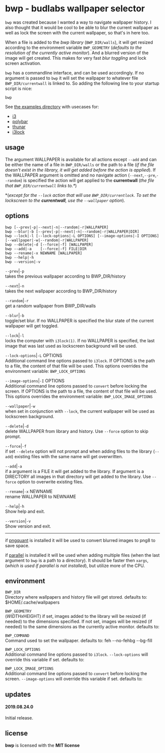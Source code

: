 # bwp - budlabs wallpaper selector 

`bwp` was created because I wanted a way to navigate
wallpaper history. I also thought that it would be cool to
be able to blur the current wallpaper as well as lock the
screen with the current wallpaper, so that's in here too.  

When a file is added to the *bwp library*
(`BWP_DIR/walls`), it will get resized according to the
environment variable `BWP_GEOMETRY`  (*defaults to the
resolution of the currently active monitor*). And a blurred
version of the image will get created. This makes for very
fast *blur toggling* and lock screen activation.  

`bwp` has a commandline interface, and can be used
accordingly. If no argument is passed to `bwp` it will set
the wallpaper to whatever file `BWP_DIR/currentwall` is
linked to. So adding the following line to your startup
script is nice:  

```
bwp
```


See [the examples
directory](https://github.com/budRich/bwp/tree/next/examples/)
with usecases for:  

* [i3](https://github.com/budRich/bwp/tree/next/examples/i3)
* [polybar](https://github.com/budRich/bwp/tree/next/examples/polybar)
* [thunar](https://github.com/budRich/bwp/tree/next/examples/thunar)
* [i3lock](https://github.com/budRich/bwp/tree/next/examples/i3lock)


## usage

The argument WALLPAPER is available for all actions except
`--add` and can be either the name of a file in
`BWP_DIR/walls` or the path to a file (*if the file doesn't
exist in the library, it will get added before the action is
applied*). If the WALLPAPER argument is omitted and no
navigate action (`--next`,`--pre`,`--random`) is specified
the action will get applied to the **currentwall** (*the
file that `BWP_DIR/currentwall` links to.\**)  

\*(*except for the `--lock` action that will use
`BWP_DIR/currentlock`. To set the lockscreen to the
**currentwall**, use the `--wallpaper` option*).


## options

```
bwp [--prev|-p|--next|-n|--random|-r|WALLPAPER]
bwp --blur|-b [--prev|-p|--next|-n|--random|-r|WALLPAPER|DIR]     
bwp --lock|-l [--lock-options|-L OPTIONS] [--image-options|-I OPTIONS] [--wallpaper|-w|--random|-r|WALLPAPER]     
bwp --delete|-d [--force|-f] [WALLPAPER]                      
bwp --add|-a    [--force|-f] FILE|DIR                           
bwp --rename|-x NEWNAME [WALLPAPER]                           
bwp --help|-h                                                 
bwp --version|-v                                              
```


`--prev`|`-p`  
takes the previous wallpaper according to BWP_DIR/history

`--next`|`-n`  
takes the next wallpaper according to BWP_DIR/history

`--random`|`-r`  
get a random wallpaper from BWP_DIR/walls

`--blur`|`-b`  
toggle/set blur. If no WALLPAPER is specified the blur
state of the current wallpaper will get toggled.

`--lock`|`-l`  
locks the computer with `i3lock(1)`. If no WALLPAPER is
specified, the last image that was last used as lockscreen
background will be used.

`--lock-options`|`-L` OPTIONS  
Additional command line options passed to `i3lock`. If
OPTIONS is the path to a file, the content of that file will
be used. This options overrides the environment variable:
`BWP_LOCK_OPTIONS`

`--image-options`|`-I` OPTIONS  
Additional command line options passed to `convert` before
locking the screen. If OPTIONS is the path to a file, the
content of that file will be used. This options overrides
the environment variable: `BWP_LOCK_IMAGE_OPTIONS`

`--wallpaper`|`-w`  
when set in conjunction with `--lock`, the current
wallpaper will be used as lockscreen background.

`--delete`|`-d`  
delete WALLPAPER from library and history. Use `--force`
option to skip prompt.

`--force`|`-f`  
if set `--delete` option will not prompt and when adding
files to the library (`--add`) existing files with the same
name will get overwritten.

`--add`|`-a`  
if a argument is a FILE it will get added to the library.
If argument is a DIRECTORY all images in that directory will
get added to the library. Use `--force` option to overwrite
existing files.

`--rename`|`-x` NEWNAME  
rename WALLPAPER to NEWNAME

`--help`|`-h`  
Show help and exit.

`--version`|`-v`  
Show version and exit.

---

if [pngquant](https://pngquant.org/) is installed it will
be used to convert blurred images to png8 to save space.

if [parallel](https://www.gnu.org/software/parallel/) is installed it will be used when adding multiple files  (when the last argument to `bwp` is a path to a directory). It should be faster then `xargs`,  (*which is used if parallel is not installed*), but utilize more of the CPU.

## environment

`BWP_DIR`  
Directory where wallpapers and history file will get
stored.
defaults to: $HOME/.cache/wallpapers

`BWP_GEOMETRY`  
($WIDTHx$HEIGHT) if set, images added to the library will
be resized (if needed) to the dimensions specified. If not
set, images will be resized (if needed) to the same
dimensions as the currently active monitor.
defaults to: 

`BWP_COMMAND`  
Command used to set the wallpaper.
defaults to: feh --no-fehbg --bg-fill

`BWP_LOCK_OPTIONS`  
Additional command line options passed to `i3lock`.
`--lock-options` will override this variable if set.
defaults to: 

`BWP_LOCK_IMAGE_OPTIONS`  
Additional command line options passed to `convert` before
locking the screen. `--image-options` will override this
variable if set.
defaults to: 

## updates

#### 2019.08.24.0

Initial release.


## license

**bwp** is licensed with the **MIT license**


